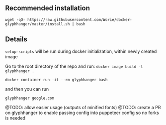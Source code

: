 ## Recommended installation

`wget -qO- https://raw.githubusercontent.com/Worie/docker-glyphhanger/master/install.sh | bash`


## Details 
`setup-scripts` will be run during docker initialization, within newly created image

Go to the root directory of the repo and run: 
`docker image build -t glyphhanger .`

`docker container run -it --rm glyphhanger bash`

and then you can run

`glyphhanger google.com`

@TODO: allow easier usage (outputs of minified fonts)
@TODO: create a PR on glyphhanger to enable passing config into puppeteer config so no forks is needed

